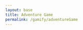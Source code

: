 ```yaml
---
layout: base
title: Adventure Game
permalink: /gamify/adventureGame
---
```


<div id="gameContainer">
    <div id="promptDropDown" class="promptDropDown" style="z-index: 9999"></div>
    <canvas id='gameCanvas'></canvas>
</div>

<!-- Add this HTML to your game HTML file -->
<div id="conversationPanel" style="display: none; position: absolute; top: 20%; left: 20%; width: 60%; background: rgba(0, 0, 0, 0.8); color: white; padding: 20px; border-radius: 10px;">
  <p id="conversationQuestion"></p>
  <div id="conversationAnswers"></div>
</div>

<script type="module">
    import GameLevelBasement from "{{site.baseurl}}/assets/js/adventureGame/GameLevelBasement.js";
    import GameLevelMC from "{{site.baseurl}}/assets/js/adventureGame/GameLevelMC.js";
    import { pythonURI, javaURI, fetchOptions } from '{{site.baseurl}}/assets/js/api/config.js';
    const path = "{{site.baseurl}}";
    new GameControl(path).start();

    const gameLevelClasses = [GameLevelBasement, GameLevelMC];

    const environment = {
        path:"{{site.baseurl}}",
        pythonURI: pythonURI,
        javaURI: javaURI,
        fetchOptions: fetchOptions,
        gameContainer: document.getElementById("gameContainer"),
        gameCanvas: document.getElementById("gameCanvas"),
        gameLevelClasses: gameLevelClasses

    }
    // Launch Adventure Game
    Game.main(environment);
</script>
